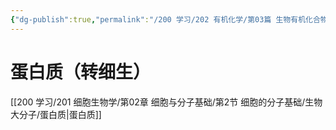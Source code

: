 ```yaml
---
{"dg-publish":true,"permalink":"/200 学习/202 有机化学/第03篇 生物有机化合物/第17章 蛋白质/第3节 蛋白质/蛋白质（转细生）/","title":"蛋白质（转细生）","created":"2024-02-05T18:27:42.246+08:00","updated":"2024-02-16T17:29:17.361+08:00"}
---
```


# 蛋白质（转细生）
[[200 学习/201 细胞生物学/第02章 细胞与分子基础/第2节 细胞的分子基础/生物大分子/蛋白质\|蛋白质]]